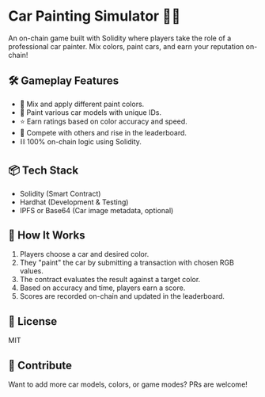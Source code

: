# Car Painting Simulator 🎨🚗

An on-chain game built with Solidity where players take the role of a professional car painter. Mix colors, paint cars, and earn your reputation on-chain!

## 🛠️ Gameplay Features

- 🎨 Mix and apply different paint colors.
- 🚗 Paint various car models with unique IDs.
- ⭐ Earn ratings based on color accuracy and speed.
- 🔄 Compete with others and rise in the leaderboard.
- ⛓️ 100% on-chain logic using Solidity.

## 📦 Tech Stack

- Solidity (Smart Contract)
- Hardhat (Development & Testing)
- IPFS or Base64 (Car image metadata, optional)

## 🚀 How It Works

1. Players choose a car and desired color.  
2. They "paint" the car by submitting a transaction with chosen RGB values.
3. The contract evaluates the result against a target color.
4. Based on accuracy and time, players earn a score.
5. Scores are recorded on-chain and updated in the leaderboard.

## 📄 License

MIT

## 🙌 Contribute

Want to add more car models, colors, or game modes? PRs are welcome!
